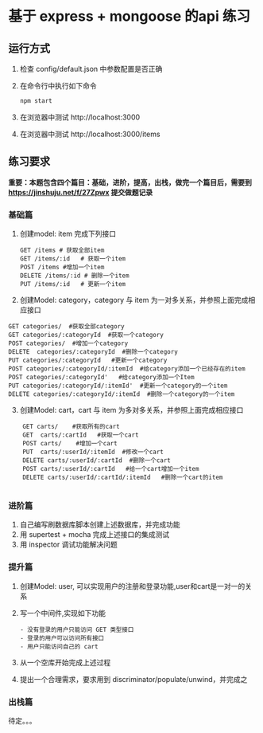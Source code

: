 # 基于 express + mongoose 的api 练习

## 运行方式
1. 检查 config/default.json 中参数配置是否正确
2. 在命令行中执行如下命令
   ```bash
   npm start
   ```

3. 在浏览器中测试 http://localhost:3000
4. 在浏览器中测试 http://localhost:3000/items 


## 练习要求

**重要：本题包含四个篇目：基础，进阶，提高，出栈，做完一个篇目后，需要到 https://jinshuju.net/f/27Zpwx 提交做题记录**

### 基础篇
1. 创建model: item 完成下列接口

   ```
   GET /items # 获取全部item
   GET /items/:id	# 获取一个item
   POST /items #增加一个item
   DELETE /items/:id # 删除一个item
   PUT /items/:id	# 更新一个item
   ```

2. 创建Model: category，category 与 item 为一对多关系，并参照上面完成相应接口
 
 ```
 GET categories/  #获取全部category
 GET categories/:categoryId  #获取一个category
 POST categories/  #增加一个category
 DELETE  categories/:categoryId  #删除一个category
 PUT categories/:categoryId   #更新一个category
 POST categories/:categoryId/:itemId  #给category添加一个已经存在的item
 POST categories/:categoryId'   #给category添加一个Item
 PUT categories/:categoryId/:itemId'  #更新一个category的一个item
 DELETE categories/:categoryId/:itemId  #删除一个category的一个item
 
```
 
3. 创建Model: cart，cart 与 item 为多对多关系，并参照上面完成相应接口


```
    GET carts/    #获取所有的cart
    GET  carts/:cartId   #获取一个cart
    POST carts/    #增加一个cart
    PUT  carts/:userId/:itemId  #修改一个cart
    DELETE carts/:userId/:cartId  #删除一个cart
    POST carts/:userId/:cartId   #给一个cart增加一个item
    DELETE carts/:userId/:cartId/:itemId   #删除一个cart的item
   
```


### 进阶篇
1. 自己编写刷数据库脚本创建上述数据库，并完成功能
2. 用 supertest + mocha 完成上述接口的集成测试
3. 用 inspector 调试功能解决问题

### 提升篇
1. 创建Model: user, 可以实现用户的注册和登录功能,user和cart是一对一的关系

2. 写一个中间件,实现如下功能
   ```
   - 没有登录的用户只能访问 GET 类型接口
   - 登录的用户可以访问所有接口
   - 用户只能访问自己的 cart
   ```

3. 从一个空库开始完成上述过程

4. 提出一个合理需求，要求用到 discriminator/populate/unwind，并完成之

### 出栈篇
待定。。。